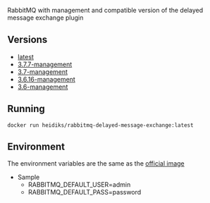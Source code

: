 RabbitMQ with management and compatible version of the delayed message exchange plugin

## Versions
- [latest](https://github.com/heidiks/rabbitmq-delayed-message-exchange/blob/master/versions/latest/Dockerfile)
- [3.7.7-management](https://github.com/heidiks/rabbitmq-delayed-message-exchange/blob/master/versions/3.7.7-management/Dockerfile)
- [3.7-management](https://github.com/heidiks/rabbitmq-delayed-message-exchange/blob/master/versions/3.7-management/Dockerfile)
- [3.6.16-management](https://github.com/heidiks/rabbitmq-delayed-message-exchange/blob/master/versions/3.6.16-management/Dockerfile)
- [3.6-management](https://github.com/heidiks/rabbitmq-delayed-message-exchange/blob/master/versions/3.6-management/Dockerfile)

## Running

    docker run heidiks/rabbitmq-delayed-message-exchange:latest

## Environment
The environment variables are the same as the [official image](https://hub.docker.com/_/rabbitmq/)
- Sample
    - RABBITMQ_DEFAULT_USER=admin
    - RABBITMQ_DEFAULT_PASS=password


